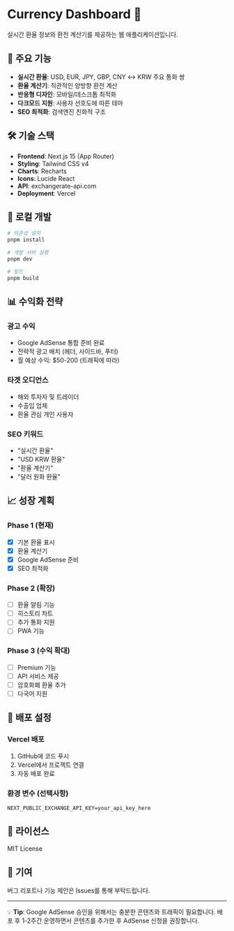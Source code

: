 # Currency Dashboard 💱

실시간 환율 정보와 환전 계산기를 제공하는 웹 애플리케이션입니다.

## 🌟 주요 기능

- **실시간 환율**: USD, EUR, JPY, GBP, CNY ↔ KRW 주요 통화 쌍
- **환율 계산기**: 직관적인 양방향 환전 계산
- **반응형 디자인**: 모바일/데스크톱 최적화
- **다크모드 지원**: 사용자 선호도에 따른 테마
- **SEO 최적화**: 검색엔진 친화적 구조

## 🛠 기술 스택

- **Frontend**: Next.js 15 (App Router)
- **Styling**: Tailwind CSS v4
- **Charts**: Recharts
- **Icons**: Lucide React
- **API**: exchangerate-api.com
- **Deployment**: Vercel

## 🚀 로컬 개발

```bash
# 의존성 설치
pnpm install

# 개발 서버 실행
pnpm dev

# 빌드
pnpm build
```

## 📊 수익화 전략

### 광고 수익

- Google AdSense 통합 준비 완료
- 전략적 광고 배치 (헤더, 사이드바, 푸터)
- 월 예상 수익: $50-200 (트래픽에 따라)

### 타겟 오디언스

- 해외 투자자 및 트레이더
- 수출입 업체
- 환율 관심 개인 사용자

### SEO 키워드

- "실시간 환율"
- "USD KRW 환율"
- "환율 계산기"
- "달러 원화 환율"

## 📈 성장 계획

### Phase 1 (현재)

- [x] 기본 환율 표시
- [x] 환율 계산기
- [x] Google AdSense 준비
- [x] SEO 최적화

### Phase 2 (확장)

- [ ] 환율 알림 기능
- [ ] 히스토리 차트
- [ ] 추가 통화 지원
- [ ] PWA 기능

### Phase 3 (수익 확대)

- [ ] Premium 기능
- [ ] API 서비스 제공
- [ ] 암호화폐 환율 추가
- [ ] 다국어 지원

## 🔧 배포 설정

### Vercel 배포

1. GitHub에 코드 푸시
2. Vercel에서 프로젝트 연결
3. 자동 배포 완료

### 환경 변수 (선택사항)

```
NEXT_PUBLIC_EXCHANGE_API_KEY=your_api_key_here
```

## 📝 라이선스

MIT License

## 🤝 기여

버그 리포트나 기능 제안은 Issues를 통해 부탁드립니다.

---

💡 **Tip**: Google AdSense 승인을 위해서는 충분한 콘텐츠와 트래픽이 필요합니다.
배포 후 1-2주간 운영하면서 콘텐츠를 추가한 후 AdSense 신청을 권장합니다.
